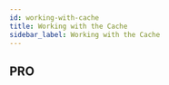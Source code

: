 ```yaml
---
id: working-with-cache
title: Working with the Cache
sidebar_label: Working with the Cache
---
```


## PRO